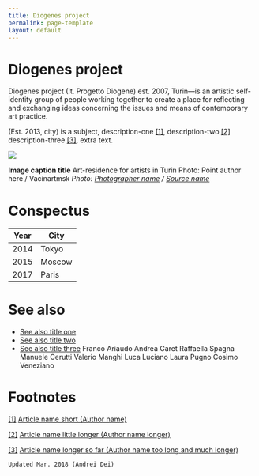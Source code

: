 ```yaml
---
title: Diogenes project
permalink: page-template
layout: default
---
```


# Diogenes project

Diogenes project (It. Progetto Diogene) est. 2007, Turin—is an artistic self-identity group of people working together to create a place for reflecting and exchanging ideas concerning the issues and means of contemporary art practice.

(Est. 2013, city) is a subject, description-one <span id="a1">[\[1\]](#f1)</span>, description-two <span id="a2">[\[2\]](#f2)</span> description-three <span id="a3">[\[3\]](#f3)</span>, extra text.

![](/encyclopedia/images/image-name.jpg)

**Image caption title**
Art-residence for artists in Turin
Photo: Point author here / Vacinartmsk
*Photo: [Photographer name](/photographer-name-page) / [Source name](/source-name-page)*

# Conspectus

|Year|City|
|----|-----|
|2014|Tokyo|
|2015|Moscow|
|2017|Paris|

# See also

+ [See also title one](page-template)
+ [See also title two](page-template)
+ [See also title three](page-template)
Franco Ariaudo
Andrea Caret
Raffaella Spagna
Manuele Cerutti
Valerio Manghi
Luca Luciano
Laura Pugno
Cosimo Veneziano

# Footnotes

[[1]](#a1) <span id="f1"></span> [Article name short (Author name)](http://example.net/article)

[[2]](#a2) <span id="f2"></span> [Article name little longer (Author name longer)](http://example.net/article)

[[3]](#a3) <span id="f3"></span> [Article name longer so far (Author name too long and much longer)](http://example.net/article)

`Updated Mar. 2018 (Andrei Dei)`
